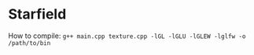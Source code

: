 # Starfield
How to compile: ```g++ main.cpp texture.cpp -lGL -lGLU -lGLEW -lglfw -o /path/to/bin```
